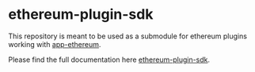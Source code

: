 # ethereum-plugin-sdk

This repository is meant to be used as a submodule for ethereum plugins working with [app-ethereum](https://github.com/LedgerHQ/app-ethereum).

Please find the full documentation here [ethereum-plugin-sdk](https://ethereum-plugin-sdk.ledger.com).
